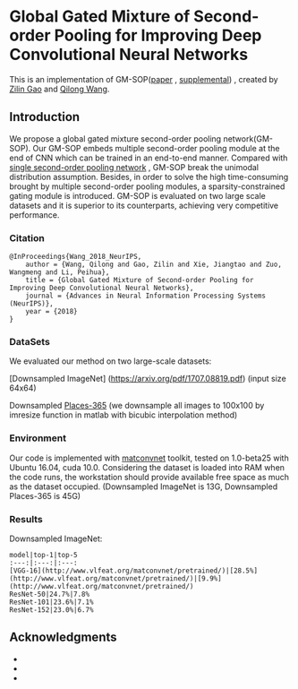 # Global Gated Mixture of Second-order Pooling for Improving Deep Convolutional Neural Networks

This is an implementation of GM-SOP([paper](https://papers.nips.cc/paper/7403-global-gated-mixture-of-second-order-pooling-for-improving-deep-convolutional-neural-networks.pdf) , 
[supplemental](https://papers.nips.cc/paper/7403-global-gated-mixture-of-second-order-pooling-for-improving-deep-convolutional-neural-networks-supplemental.zip))
, created by [Zilin Gao](https://github.com/zilingao) and [Qilong Wang](https://csqlwang.github.io/homepage/).

## Introduction

We propose a global gated mixture second-order pooling network(GM-SOP). 
Our GM-SOP embeds multiple second-order pooling module at the end of CNN which can be trained in an end-to-end manner. 
Compared with [single second-order pooling network](https://github.com/jiangtaoxie/MPN-COV) , GM-SOP break the unimodal distribution assumption.
Besides, in order to solve the high time-consuming brought by multiple second-order pooling modules, a sparsity-constrained gating module is introduced.
GM-SOP is evaluated on two large scale datasets and it is superior to its counterparts, achieving very competitive performance.

### Citation

	@InProceedings{Wang_2018_NeurIPS,
		author = {Wang, Qilong and Gao, Zilin and Xie, Jiangtao and Zuo, Wangmeng and Li, Peihua},
		title = {Global Gated Mixture of Second-order Pooling for Improving Deep Convolutional Neural Networks},
		journal = {Advances in Neural Information Processing Systems (NeurIPS)},
		year = {2018}
	}
	
### DataSets

We evaluated our method on two large-scale datasets: 

[Downsampled ImageNet] (https://arxiv.org/pdf/1707.08819.pdf) (input size 64x64)

Downsampled [Places-365](http://places2.csail.mit.edu/PAMI_places.pdf) 
(we downsample all images to 100x100 by imresize function in matlab with bicubic interpolation method)

### Environment

Our code is implemented with [matconvnet](http://www.vlfeat.org/matconvnet/) toolkit, tested on 1.0-beta25 with Ubuntu 16.04, cuda 10.0.
Considering the dataset is loaded into RAM when the code runs, the workstation should provide available free space as much as the dataset occupied. (Downsampled ImageNet is 13G, Downsampled Places-365 is 45G)

### Results

Downsampled ImageNet:

	model|top-1|top-5
	:---:|:---:|:---:
	[VGG-16](http://www.vlfeat.org/matconvnet/pretrained/)|[28.5%](http://www.vlfeat.org/matconvnet/pretrained/)|[9.9%](http://www.vlfeat.org/matconvnet/pretrained/)
	ResNet-50|24.7%|7.8%
	ResNet-101|23.6%|7.1%
	ResNet-152|23.0%|6.7%

## Acknowledgments

* 
* 
* 

